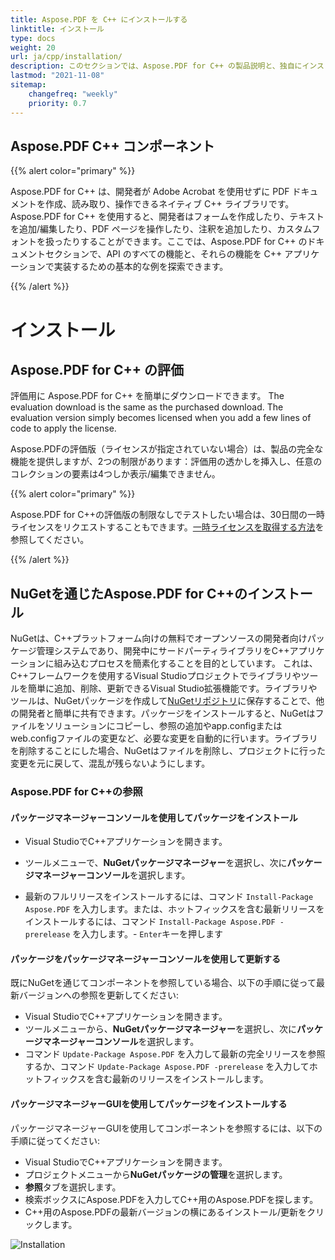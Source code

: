 ```yaml
---
title: Aspose.PDF を C++ にインストールする
linktitle: インストール
type: docs
weight: 20
url: ja/cpp/installation/
description: このセクションでは、Aspose.PDF for C++ の製品説明と、独自にインストールする方法、および NuGet を使用する方法を示します。
lastmod: "2021-11-08"
sitemap:
    changefreq: "weekly"
    priority: 0.7
---
```


## Aspose.PDF C++ コンポーネント

{{% alert color="primary" %}}

Aspose.PDF for C++ は、開発者が Adobe Acrobat を使用せずに PDF ドキュメントを作成、読み取り、操作できるネイティブ C++ ライブラリです。Aspose.PDF for C++ を使用すると、開発者はフォームを作成したり、テキストを追加/編集したり、PDF ページを操作したり、注釈を追加したり、カスタムフォントを扱ったりすることができます。ここでは、Aspose.PDF for C++ のドキュメントセクションで、API のすべての機能と、それらの機能を C++ アプリケーションで実装するための基本的な例を探索できます。

{{% /alert %}}

# インストール

## Aspose.PDF for C++ の評価

評価用に Aspose.PDF for C++ を簡単にダウンロードできます。 The evaluation download is the same as the purchased download. The evaluation version simply becomes licensed when you add a few lines of code to apply the license.

Aspose.PDFの評価版（ライセンスが指定されていない場合）は、製品の完全な機能を提供しますが、2つの制限があります：評価用の透かしを挿入し、任意のコレクションの要素は4つしか表示/編集できません。

{{% alert color="primary" %}}

Aspose.PDF for C++の評価版の制限なしでテストしたい場合は、30日間の一時ライセンスをリクエストすることもできます。[一時ライセンスを取得する方法](https://purchase.aspose.com/temporary-license)を参照してください。

{{% /alert %}}

## NuGetを通じたAspose.PDF for C++のインストール

NuGetは、C++プラットフォーム向けの無料でオープンソースの開発者向けパッケージ管理システムであり、開発中にサードパーティライブラリをC++アプリケーションに組み込むプロセスを簡素化することを目的としています。 これは、C++フレームワークを使用するVisual Studioプロジェクトでライブラリやツールを簡単に追加、削除、更新できるVisual Studio拡張機能です。ライブラリやツールは、NuGetパッケージを作成して[NuGetリポジトリ](https://www.nuget.org/packages/Aspose.PDF.Cpp/)に保存することで、他の開発者と簡単に共有できます。パッケージをインストールすると、NuGetはファイルをソリューションにコピーし、参照の追加やapp.configまたはweb.configファイルの変更など、必要な変更を自動的に行います。ライブラリを削除することにした場合、NuGetはファイルを削除し、プロジェクトに行った変更を元に戻して、混乱が残らないようにします。

### Aspose.PDF for C++の参照

#### パッケージマネージャーコンソールを使用してパッケージをインストール

- Visual StudioでC++アプリケーションを開きます。
- ツールメニューで、**NuGetパッケージマネージャー**を選択し、次に**パッケージマネージャーコンソール**を選択します。

- 最新のフルリリースをインストールするには、コマンド `Install-Package Aspose.PDF` を入力します。または、ホットフィックスを含む最新リリースをインストールするには、コマンド `Install-Package Aspose.PDF -prerelease` を入力します。- `Enter`キーを押します

#### パッケージをパッケージマネージャーコンソールを使用して更新する

既にNuGetを通じてコンポーネントを参照している場合、以下の手順に従って最新バージョンへの参照を更新してください:

- Visual StudioでC++アプリケーションを開きます。
- ツールメニューから、**NuGetパッケージマネージャー**を選択し、次に**パッケージマネージャーコンソール**を選択します。
- コマンド `Update-Package Aspose.PDF` を入力して最新の完全リリースを参照するか、コマンド `Update-Package Aspose.PDF -prerelease` を入力してホットフィックスを含む最新のリリースをインストールします。

#### パッケージマネージャーGUIを使用してパッケージをインストールする

パッケージマネージャーGUIを使用してコンポーネントを参照するには、以下の手順に従ってください:

- Visual StudioでC++アプリケーションを開きます。
- プロジェクトメニューから**NuGetパッケージの管理**を選択します。
- **参照**タブを選択します。
- 検索ボックスにAspose.PDFを入力してC++用のAspose.PDFを探します。
- C++用のAspose.PDFの最新バージョンの横にあるインストール/更新をクリックします。

![Installation](../images/install.gif)